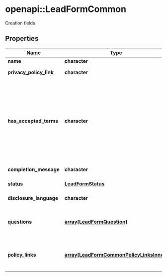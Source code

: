 # openapi::LeadFormCommon

Creation fields

## Properties
Name | Type | Description | Notes
------------ | ------------- | ------------- | -------------
**name** | **character** | Internal name of the lead form. | [optional] 
**privacy_policy_link** | **character** | A link to the advertiser&#39;s privacy policy. This will be included in the lead form&#39;s disclosure language. | [optional] 
**has_accepted_terms** | **character** | Whether the advertiser has accepted Pinterest&#39;s terms of service for creating a lead ad.  By sending us TRUE for this parameter, you agree that (i) you will use any personal information received in compliance with the privacy policy you share with Pinterest, and (ii) you will comply with Pinterest&#39;s &lt;a href&#x3D;\&quot;https://policy.pinterest.com/en/lead-ad-terms\&quot;&gt;Lead Ad Terms&lt;/a&gt;. As a reminder, all advertising on Pinterest is subject to the &lt;a href&#x3D;\&quot;https://business.pinterest.com/en/pinterest-advertising-services-agreement/\&quot;&gt;Pinterest Advertising Services Agreement&lt;/a&gt; or an equivalent agreement as set forth on an IO | [optional] 
**completion_message** | **character** | A message for people who complete the form to let them know what happens next. | [optional] 
**status** | [**LeadFormStatus**](LeadFormStatus.md) |  | [optional] [Enum: ] 
**disclosure_language** | **character** | Additional disclosure language to be included in the lead form. | [optional] 
**questions** | [**array[LeadFormQuestion]**](LeadFormQuestion.md) | List of questions to be displayed on the lead form. | [optional] [Max. items: 10] [Min. items: 0] 
**policy_links** | [**array[LeadFormCommonPolicyLinksInner]**](LeadFormCommon_policy_links_inner.md) | List of additional policy links to be displayed on the lead form. | [optional] [Max. items: 3] [Min. items: 0] 


